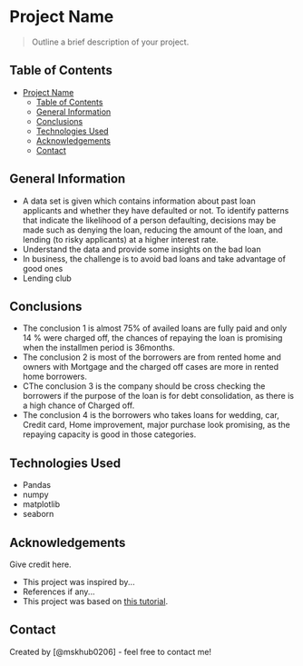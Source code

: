 # Project Name
> Outline a brief description of your project.


## Table of Contents
- [Project Name](#project-name)
  - [Table of Contents](#table-of-contents)
  - [General Information](#general-information)
  - [Conclusions](#conclusions)
  - [Technologies Used](#technologies-used)
  - [Acknowledgements](#acknowledgements)
  - [Contact](#contact)

<!-- You can include any other section that is pertinent to your problem -->

## General Information
- A data set is given which contains information about past loan applicants and whether they have defaulted or not. To identify patterns that indicate the likelihood of a person defaulting, decisions may be made such as denying the loan, reducing the amount of the loan, and lending (to risky applicants) at a higher interest rate.
- Understand the data and provide some insights on the bad loan
- In business, the challenge is to avoid bad loans and take advantage of good ones
- Lending club

<!-- You don't have to answer all the questions - just the ones relevant to your project. -->

## Conclusions
- The conclusion 1 is almost 75% of availed loans are fully paid and only 14 % were charged off, the chances of repaying the loan is promising when the installmen period is 36months.
- The conclusion 2 is most of the borrowers are from rented home and owners with Mortgage and the charged off cases are more in rented home borrowers.
- CThe conclusion 3 is the company should be cross checking the borrowers if the purpose of the loan is for debt consolidation, as there is a high chance of Charged off.
- The conclusion 4 is the borrowers who takes loans for wedding, car, Credit card, Home improvement, major purchase look promising, as the repaying capacity is good in those categories.

<!-- You don't have to answer all the questions - just the ones relevant to your project. -->


## Technologies Used
- Pandas
- numpy
- matplotlib
- seaborn

<!-- As the libraries versions keep on changing, it is recommended to mention the version of library used in this project -->

## Acknowledgements
Give credit here.
- This project was inspired by...
- References if any...
- This project was based on [this tutorial](https://www.example.com).


## Contact
Created by [@mskhub0206] - feel free to contact me!


<!-- Optional -->
<!-- ## License -->
<!-- This project is open source and available under the [... License](). -->

<!-- You don't have to include all sections - just the one's relevant to your project -->